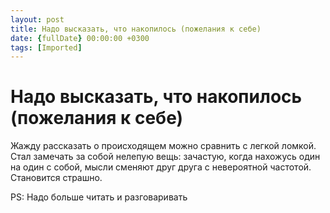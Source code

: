 ```yaml
---
layout: post
title: Надо высказать, что накопилось (пожелания к себе)
date: {fullDate} 00:00:00 +0300
tags: [Imported]
---
```

# Надо высказать, что накопилось (пожелания к себе)

Жажду рассказать о происходящем можно сравнить с легкой ломкой. Стал замечать за собой нелепую вещь: зачастую, когда нахожусь один на один с собой, мысли сменяют друг друга с невероятной частотой. Становится страшно. 

PS: Надо больше читать и разговаривать